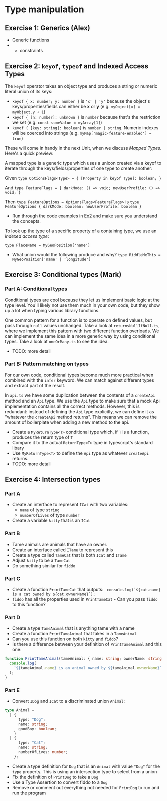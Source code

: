 # Type manipulation

## Exercise 1: Generics (Alex)

- Generic functions
- - constraints

## Exercise 2: `keyof`, `typeof` and Indexed Access Types

The `keyof` operator takes an object type and produces a string or numeric literal union of its keys:

- `keyof { x: number; y: number }` is `'x' | 'y'` because the object's keys/properties/fields can either be **x** or **y** (e.g. `myObject[x] = myObject.y + 1`)
- `keyof { [n: number]: unknown }` is `number` because that's the restriction we set (e.g. `const someValue = myArray[1]`)
- `keyof { [key: string]: boolean}` is `number | string`. Numeric indexes will be coerced into strings (e.g. `myMap['magic-feature-enabled'] = true`)

These will come in handy in the next Unit, when we discuss _Mapped Types_. Here's a quick preview:

A mapped type is a generic type which uses a unicon created via a keyof to iterate through the keys/fields/properties of one type to create another:

Given `type OptionsFlags<Type> = { [Property in keyof Type]: boolean; }`

And `type FeatureFlags = { darkMode: () => void; newUserProfile: () => void; }`

Then `type FeatureOptions = OptionsFlags<FeatureFlags>` is `type FeatureOptions { darkMode: boolean; newUserProfile: boolean }`

- Run through the code examples in Ex2 and make sure you understand the concepts.

To look up the type of a specific property of a containing type, we use an *indexed access type*:

`type PlaceName = MyGeoPosition['name']`

- What union would the following produce and why? `type RiddleMeThis = MyGeoPosition['name' | 'longitude']`

## Exercise 3: Conditional types (Mark)

### Part A: Conditional types

Conditional types are cool because they let us implement basic logic at the type level. You'll likely not use them much in your own code, but they show up a lot when typing various library functions.

One common pattern for a function is to operate on defined values, but pass through `null` values unchanged. Take a look at `returnsNullIfNull.ts`, where we implement this pattern with two different function overloads. We can implement the same idea in a more generic way by using conditional types. Take a look at `oneOrMany.ts` to see the idea.

- TODO: more detail

### Part B: Pattern matching on types

For our own code, conditional types become much more practical when combined with the `infer` keyword. We can match against different types and extract part of the result.

In `api.ts` we have some duplication between the contents of a `createApi` method and an `Api` type. We use the `Api` type to make sure that a mock Api implementation contains all the correct methods. However, this is redundant: instead of defining the `Api` type explicitly, we can define it as "whatever the `createApi` method returns". This means we can remove the amount of boilerplate when adding a new method to the api.

- Create a `MyReturnType<T>` conditional type which, if `T` is a function, produces the return type of `T`
- Compare it to the actual `ReturnType<T>` type in typescript's standard libary
- Use `MyReturnType<T>` to define the `Api` type as whatever `createApi` returns.
- TODO: more detail

## Exercise 4: Intersection types

### Part A

- Create an interface to represent `ICat` with two variables:
  - `name` of type `string`
  - `numberOfLives` of type `number`
- Create a variable `kitty` that is an `ICat`

### Part B

- Tame animals are animals that have an owner.
- Create an interface called `ITame` to represent this
- Create a type called `TameCat` that is both `ICat` and `ITame`
- Adjust `kitty` to be a `TameCat`
- Do something similar for `fiddo`

### Part C

- Create a function `PrintTameCat` that outputs:
  `` console.log(`${cat.name} is a cat owned by ${cat.ownerName}`);``
- `fiddo` has all the properties used in `PrintTameCat` - Can you pass `fiddo` to this function?

### Part D

- Create a type `TameAnimal` that is anything tame with a name
- Create a function `PrintTameAnimal` that takes in a `TameAnimal`
- Can you use this function on both `kitty` and `fiddo`?
- Is there a difference between your definition of `PrintTameAnimal` and this one:

```ts
function PrintTameAnimal(tameAnimal: { name: string; ownerName: string }) {
  console.log(
    `${tameAnimal.name} is an animal owned by ${tameAnimal.ownerName}`
  );
}
```

### Part E

- Convert `IDog` and `ICat` to a discriminated union `Animal`:

```ts
type Animal =
  | {
      type: "Dog";
      name: string;
      goodBoy: boolean;
    }
  | {
      type: "Cat";
      name: string;
      numberOfLives: number;
    };
```

- Create a type definition for `Dog` that is an `Animal` with value `"Dog"` for the `type` property. This is using an intersection type to select from a union
- Fix the definition of `PrintDog` to take a `Dog`
- Use a Type Assertion to convert fiddo to a `Dog`
- Remove or comment out everything not needed for `PrintDog` to run and run the program
